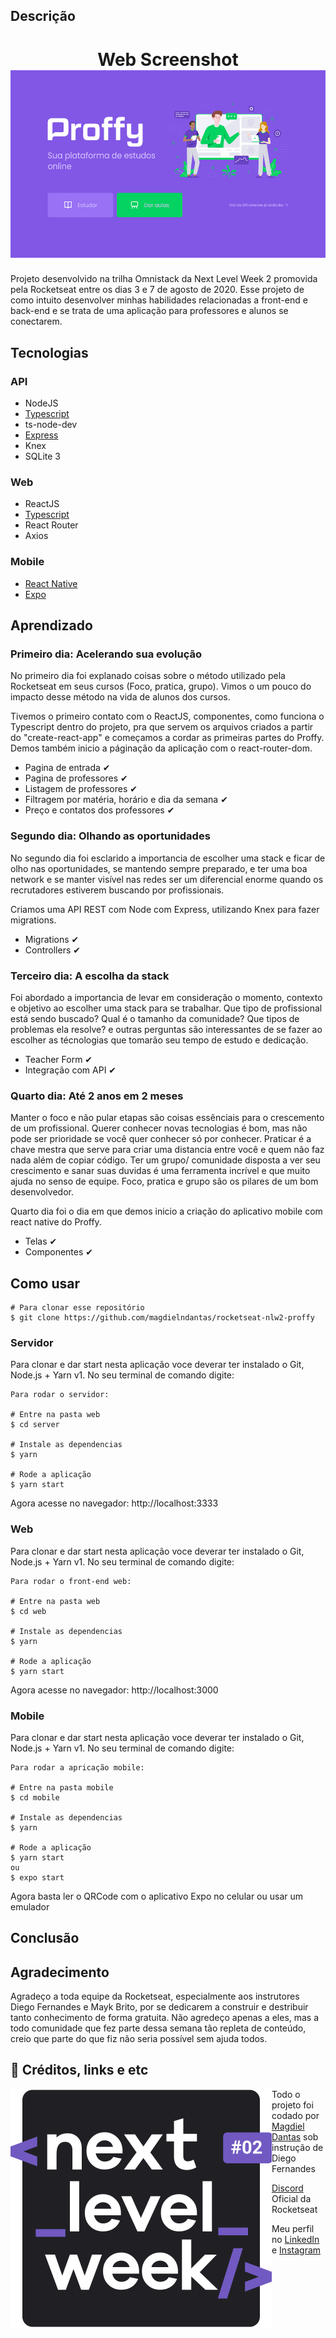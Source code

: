 ## Descrição

<h1 align="center">
    Web Screenshot
    <img alt="Desktop Proffy" height='300px' src="readme/print-desktop.png"/>
</h1>

Projeto desenvolvido na trilha Omnistack da Next Level Week 2 promovida pela Rocketseat entre os dias 3 e 7 de agosto de 2020. Esse projeto de como intuito desenvolver minhas habilidades relacionadas a front-end e back-end e se trata de uma aplicação para professores e alunos se conectarem.

## Tecnologias

### API

- NodeJS
- [Typescript](https://www.typescriptlang.org/)
- ts-node-dev
- [Express](https://expressjs.com/en/api.html#express)
- Knex
- SQLite 3

### Web

- ReactJS
- [Typescript](https://www.typescriptlang.org/)
- React Router
- Axios

### Mobile

- [React Native](https://reactnative.dev/)
- [Expo](https://expo.io/)

## Aprendizado

### Primeiro dia: Acelerando sua evolução

No primeiro dia foi explanado coisas sobre o método utilizado pela Rocketseat em seus cursos (Foco, pratica, grupo). Vimos o um pouco do impacto desse método na vida de alunos dos cursos.

Tivemos o primeiro contato com o ReactJS, componentes, como funciona o Typescript dentro do projeto, pra que servem os arquivos criados a partir do "create-react-app" e começamos a cordar as primeiras partes do Proffy. Demos também inicio a páginação da aplicação com o react-router-dom.

- Pagina de entrada ✔
- Pagina de professores ✔
- Listagem de professores ✔
- Filtragem por matéria, horário e dia da semana ✔
- Preço e contatos dos professores ✔

### Segundo dia: Olhando as oportunidades

No segundo dia foi esclarido a importancia de escolher uma stack e ficar de olho nas oportunidades, se mantendo sempre preparado, e ter uma boa network e se manter visível nas redes ser um diferencial enorme quando os recrutadores estiverem buscando por profissionais.

Criamos uma API REST com Node com Express, utilizando Knex para fazer migrations.

- Migrations ✔
- Controllers ✔

### Terceiro dia: A escolha da stack

Foi abordado a importancia de levar em consideração o momento, contexto e objetivo ao escolher uma stack para se trabalhar. Que tipo de profissional está sendo buscado? Qual é o tamanho da comunidade? Que tipos de problemas ela resolve? e outras perguntas são interessantes de se fazer ao escolher as técnologias que tomarão seu tempo de estudo e dedicação.

- Teacher Form ✔
- Integração com API ✔

### Quarto dia: Até 2 anos em 2 meses

Manter o foco e não pular etapas são coisas essênciais para o crescemento de um profissional. Querer conhecer novas tecnologias é bom, mas não pode ser prioridade se você quer conhecer só por conhecer. Praticar é a chave mestra que serve para criar uma distancia entre você e quem não faz nada além de copiar código. Ter um grupo/ comunidade disposta a ver seu crescimento e sanar suas duvidas é uma ferramenta incrível e que muito ajuda no senso de equipe. Foco, pratica e grupo são os pilares de um bom desenvolvedor.

Quarto dia foi o dia em que demos inicio a criação do aplicativo mobile com react native do Proffy.

- Telas ✔
- Componentes ✔

## Como usar

```
# Para clonar esse repositório
$ git clone https://github.com/magdielndantas/rocketseat-nlw2-proffy
```

### Servidor

Para clonar e dar start nesta aplicação voce deverar ter instalado o Git, Node.js + Yarn v1. No seu terminal de comando digite:

```
Para rodar o servidor:

# Entre na pasta web
$ cd server

# Instale as dependencias
$ yarn

# Rode a aplicação
$ yarn start
```

Agora acesse no navegador: http://localhost:3333

### Web

Para clonar e dar start nesta aplicação voce deverar ter instalado o Git, Node.js + Yarn v1. No seu terminal de comando digite:

```
Para rodar o front-end web:

# Entre na pasta web
$ cd web

# Instale as dependencias
$ yarn

# Rode a aplicação
$ yarn start
```

Agora acesse no navegador: http://localhost:3000

### Mobile

Para clonar e dar start nesta aplicação voce deverar ter instalado o Git, Node.js + Yarn v1. No seu terminal de comando digite:

```
Para rodar a apricação mobile:

# Entre na pasta mobile
$ cd mobile

# Instale as dependencias
$ yarn

# Rode a aplicação
$ yarn start
ou
$ expo start
```

Agora basta ler o QRCode com o aplicativo Expo no celular ou usar um emulador

## Conclusão

## Agradecimento

Agradeço a toda equipe da Rocketseat, especialmente aos instrutores Diego Fernandes e Mayk Brito, por se dedicarem a construir e destribuir tanto conhecimento de forma gratuita. Não agredeço apenas a eles, mas a todo comunidade que fez parte dessa semana tão repleta de conteúdo, creio que parte do que fiz não seria possível sem ajuda todos.

## 📝 Créditos, links e etc

<img alt="Next Level Week Logo" src="readme/logo-nlw2.svg" align="left"/>

Todo o projeto foi codado por [Magdiel Dantas](https://www.linkedin.com/in/magdielndantas/) sob instrução de Diego Fernandes

[Discord](https://discordapp.com/invite/gCRAFhc) Oficial da Rocketseat

Meu perfil no [LinkedIn](https://www.linkedin.com/in/magdielndantas/) e [Instagram](https://www.instagram.com/magdielndantas/)
